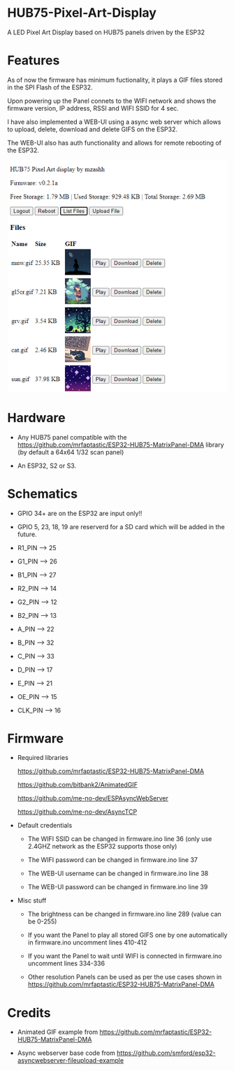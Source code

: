 # HUB75-Pixel-Art-Display
A LED Pixel Art Display based on HUB75 panels driven by the ESP32

# Features
As of now the firmware has minimum fuctionality, it plays a GIF files stored in the SPI Flash of the ESP32.

Upon powering up the Panel connets to the WIFI network and shows the firmware version, IP address, RSSI and WIFI SSID for 4 sec.

I have also implemented a WEB-UI using a async web server which allows to upload, delete, download and delete GIFS on the ESP32.

The WEB-UI also has auth functionality and allows for remote rebooting of the ESP32.

![alt text](https://github.com/mzashh/HUB75-Pixel-Art-Display/blob/6dd2d68b21905c8d801fee8adb18e6ca6addbe45/images/UI.png)

# Hardware
* Any HUB75 panel compatible with the https://github.com/mrfaptastic/ESP32-HUB75-MatrixPanel-DMA library (by default a 64x64 1/32 scan panel)

* An ESP32, S2 or S3. 

# Schematics
* GPIO 34+ are on the ESP32 are input only!!
* GPIO 5, 23, 18, 19 are reserverd for a SD card which will be added in the future.

* R1_PIN --> 25
* G1_PIN --> 26
* B1_PIN --> 27
* R2_PIN --> 14
* G2_PIN --> 12
* B2_PIN --> 13
* A_PIN --> 22
* B_PIN --> 32
* C_PIN --> 33
* D_PIN --> 17
* E_PIN --> 21
* OE_PIN --> 15
* CLK_PIN --> 16

# Firmware
* Required libraries

  https://github.com/mrfaptastic/ESP32-HUB75-MatrixPanel-DMA
  
  https://github.com/bitbank2/AnimatedGIF
  
  https://github.com/me-no-dev/ESPAsyncWebServer
  
  https://github.com/me-no-dev/AsyncTCP
  
* Default credentials
  
  * The WIFI SSID can be changed in firmware.ino line 36 (only use 2.4GHZ network as the ESP32 supports those only)
  
  * The WIFI password can be changed in firmware.ino line 37
  
  * The WEB-UI username can be changed in firmware.ino line 38
  
  * The WEB-UI password can be changed in firmware.ino line 39
  
* Misc stuff
    
  * The brightness can be changed in firmware.ino line 289 (value can be 0-255)
    
  * If you want the Panel to play all stored GIFS one by one automatically in firmware.ino uncomment lines 410-412
    
  * If you want the Panel to wait until WIFI is connected in firmware.ino uncomment lines 334-336
    
  * Other resolution Panels can be used as per the use cases shown in https://github.com/mrfaptastic/ESP32-HUB75-MatrixPanel-DMA   

# Credits

  * Animated GIF example from https://github.com/mrfaptastic/ESP32-HUB75-MatrixPanel-DMA
  
  * Async webserver base code from https://github.com/smford/esp32-asyncwebserver-fileupload-example
    
  
   
  

